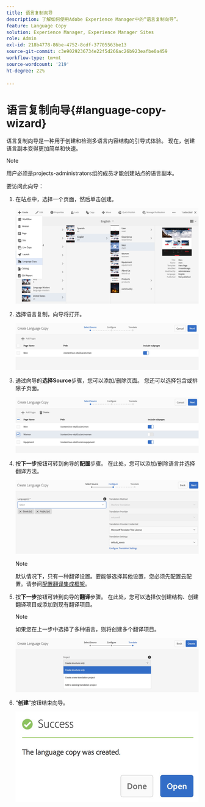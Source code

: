 ```yaml
---
title: 语言复制向导
description: 了解如何使用Adobe Experience Manager中的“语言复制向导”。
feature: Language Copy
solution: Experience Manager, Experience Manager Sites
role: Admin
exl-id: 218b4778-86be-4752-8cdf-37705563be13
source-git-commit: c3e9029236734e22f5d266ac26b923eafbe0a459
workflow-type: tm+mt
source-wordcount: '219'
ht-degree: 22%

---
```


# 语言复制向导{#language-copy-wizard}

语言复制向导是一种用于创建和检测多语言内容结构的引导式体验。 现在，创建语言副本变得更加简单和快速。

>[!NOTE]
>
>用户必须是projects-administrators组的成员才能创建站点的语言副本。

要访问此向导：

1. 在站点中，选择一个页面，然后单击创建。

   ![chlimage_1-9](assets/chlimage_1-9.jpeg)

1. 选择语言复制，向导将打开。

   ![chlimage_1-10](assets/chlimage_1-10.jpeg)

1. 通过向导的&#x200B;**选择Source**&#x200B;步骤，您可以添加/删除页面。 您还可以选择包含或排除子页面。

   ![chlimage_1-11](assets/chlimage_1-11.jpeg)

1. 按&#x200B;**下一步**&#x200B;按钮可转到向导的&#x200B;**配置**&#x200B;步骤。 在此处，您可以添加/删除语言并选择翻译方法。

   ![chlimage_1-12](assets/chlimage_1-12.jpeg)

   >[!NOTE]
   >
   >默认情况下，只有一种翻译设置。要能够选择其他设置，您必须先配置云配置。请参阅[配置翻译集成框架](/help/sites-administering/tc-tic.md)。

1. 按&#x200B;**下一步**&#x200B;按钮可转到向导的&#x200B;**翻译**&#x200B;步骤。 在此处，您可以选择仅创建结构、创建翻译项目或添加到现有翻译项目。

   >[!NOTE]
   >
   >如果您在上一步中选择了多种语言，则将创建多个翻译项目。

   ![chlimage_1-13](assets/chlimage_1-13.jpeg)

1. “**创建**”按钮结束向导。

   ![chlimage_1-14](assets/chlimage_1-14.jpeg)
